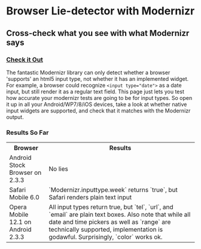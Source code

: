 # Browser Lie-detector with Modernizr
## Cross-check what you see with what Modernizr says
### [Check it Out](http://tessa-lt.github.com/Modernizr-Browser-Lie-Detector/)
The fantastic Modernizr library can only detect whether a browser 'supports' an html5 input type, not whether it has an implemented widget. For example, a browser could recognize `<input type="date">` as a date input, but still render it as a regular text field. This page just lets you test how accurate your modernizr tests are going to be for input types. So open it up in all your Android/WP7/8/iOS devices, take a look at whether native input widgets are supported, and check that it matches with the Modernizr output. 
### Results So Far
<table>
  <tr>
    <th>Browser</th>
    <th>Results</th>
  </tr>
  <tr>
    <td>Android Stock Browser on 2.3.3</td>
    <td>No lies</td>
  </tr>
  <tr>
    <td>Safari Mobile 6.0</td>
    <td>`Modernizr.inputtype.week` returns `true`, but Safari renders plain text input</td>
  </tr>
  <tr>
    <td>Opera Mobile 12.1 on Android 2.3.3</td>
    <td>All input types return true, but `tel`, `url`, and `email` are plain text boxes. Also note that while all date and time pickers as well as `range` are technically supported, implementation is godawful. Surprisingly, `color` works ok.</td>
  </tr>
</table>